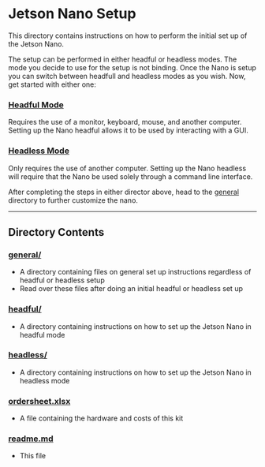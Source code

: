# Jetson Nano Setup

This directory contains instructions on how to perform the initial set up of the Jetson Nano.

The setup can be performed in either headful or headless modes. The mode you decide to use for the setup is not binding. Once the Nano is setup you can switch between headfull and headless modes as you wish. Now, get started with either one:

### [Headful Mode](https://github.com/ddiLab/SageEdu/tree/main/setup/headful)
Requires the use of a monitor, keyboard, mouse, and another computer. 
Setting up the Nano headful allows it to be used by interacting with a GUI.

### [Headless Mode](https://github.com/ddiLab/SageEdu/tree/main/setup/headless)
Only requires the use of another computer. Setting up the Nano headless will require that the Nano be used solely through a command line interface.

After completing the steps in either director above, head to the [general](https://github.com/ddiLab/SageEdu/tree/main/setup/general) directory to further customize the nano.

---

## Directory Contents

### [general/](https://github.com/ddiLab/SageEdu/tree/main/setup/general)
* A directory containing files on general set up instructions regardless of headful or headless setup
* Read over these files after doing an initial headful or headless set up

### [headful/](https://github.com/ddiLab/SageEdu/tree/main/setup/headful)
* A directory containing instructions on how to set up the Jetson Nano in headful mode

### [headless/](https://github.com/ddiLab/SageEdu/tree/main/setup/headless)
* A directory containing instructions on how to set up the Jetson Nano in headless mode

### [ordersheet.xlsx](https://github.com/ddiLab/SageEdu/blob/main/setup/ordersheet.xlsx)
* A file containing the hardware and costs of this kit

### [readme.md](https://github.com/ddiLab/SageEdu/blob/main/setup/readme.md)
* This file

